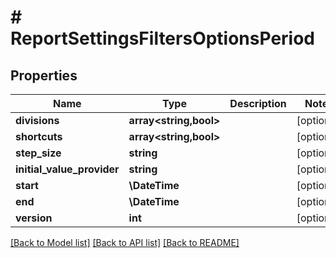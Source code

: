 # # ReportSettingsFiltersOptionsPeriod

## Properties

Name | Type | Description | Notes
------------ | ------------- | ------------- | -------------
**divisions** | **array<string,bool>** |  | [optional]
**shortcuts** | **array<string,bool>** |  | [optional]
**step_size** | **string** |  | [optional]
**initial_value_provider** | **string** |  | [optional]
**start** | **\DateTime** |  | [optional]
**end** | **\DateTime** |  | [optional]
**version** | **int** |  | [optional]

[[Back to Model list]](../../README.md#models) [[Back to API list]](../../README.md#endpoints) [[Back to README]](../../README.md)
